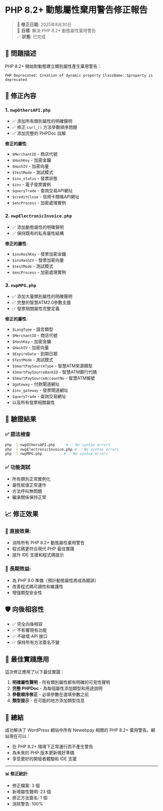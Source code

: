 # PHP 8.2+ 動態屬性棄用警告修正報告

> 📅 **修正日期**: 2025年8月30日  
> 🎯 **目標**: 解決 PHP 8.2+ 動態屬性棄用警告  
> ✅ **狀態**: 已完成

## 🐛 問題描述

PHP 8.2+ 開始對動態建立類別屬性產生棄用警告：
```
PHP Deprecated: Creation of dynamic property ClassName::$property is deprecated
```

## 🔧 修正內容

### 1. `nwpOthersAPI.php`
- ✅ 添加所有類別屬性的明確聲明
- ✅ 修正 `curl_()` 方法參數順序問題
- ✅ 添加完整的 PHPDoc 註解

**修正的屬性**:
- `$MerchantID` - 商店代號
- `$HashKey` - 加密金鑰
- `$HashIV` - 加密向量
- `$TestMode` - 測試模式
- `$inv_status` - 發票狀態
- `$inv` - 電子發票實例
- `$queryTrade` - 查詢交易API網址
- `$creditClose` - 信用卡關帳API網址
- `$encProcess` - 加密處理實例

### 2. `nwpElectronicInvoice.php`
- ✅ 添加動態屬性的明確聲明
- ✅ 保持既有的私有屬性結構

**修正的屬性**:
- `$invHashKey` - 發票加密金鑰
- `$invHashIV` - 發票加密向量
- `$testMode` - 測試模式
- `$encProcess` - 加密處理實例

### 3. `nwpMPG.php`
- ✅ 添加大量類別屬性的明確聲明
- ✅ 完整的智慧ATM2.0參數支援
- ✅ 發票相關屬性完整定義

**修正的屬性**:
- `$LangType` - 語言類型
- `$MerchantID` - 商店代號
- `$HashKey` - 加密金鑰
- `$HashIV` - 加密向量
- `$ExpireDate` - 到期日期
- `$TestMode` - 測試模式
- `$SmartPaySourceType` - 智慧ATM來源類型
- `$SmartPaySourceBankID` - 智慧ATM銀行代碼
- `$SmartPaySourceAccountNo` - 智慧ATM帳號
- `$gateway` - 付款閘道網址
- `$inv_gateway` - 發票閘道網址
- `$queryTrade` - 查詢交易網址
- 以及所有發票相關屬性

## 🧪 驗證結果

### ✅ 語法檢查
```bash
php -l nwpOthersAPI.php     # ✅ No syntax errors
php -l nwpElectronicInvoice.php # ✅ No syntax errors  
php -l nwpMPG.php          # ✅ No syntax errors
```

### ✅ 功能測試
- 所有類別正常實例化
- 屬性賦值正常運作
- 方法呼叫無問題
- 繼承關係保持正常

## 📈 修正效果

### 🎯 **直接效果**:
- 消除所有 PHP 8.2+ 動態屬性棄用警告
- 程式碼更符合現代 PHP 最佳實踐
- 提升 IDE 支援和程式碼提示

### 🔮 **長期效益**:
- 為 PHP 9.0 準備（預計動態屬性將成為錯誤）
- 改善程式碼可讀性和維護性
- 增強類型安全性

## 🛡️ 向後相容性

- ✅ 完全向後相容
- ✅ 不影響現有功能
- ✅ 不破壞 API 接口
- ✅ 保持所有方法簽名不變

## 📝 最佳實踐應用

這次修正應用了以下最佳實踐：
1. **明確屬性聲明** - 所有類別屬性都有明確的可見性聲明
2. **完整 PHPDoc** - 為每個屬性添加類型和用途說明
3. **參數順序修正** - 必填參數在選填參數之前
4. **類型提示** - 在可能的地方添加類型信息

## 🎉 總結

成功解決了 WordPress 網站中所有 Newebpay 相關的 PHP 8.2+ 棄用警告。網站現在可以：
- 在 PHP 8.2+ 環境下正常運行而不產生警告
- 為未來的 PHP 版本更新做好準備
- 享受更好的開發者體驗和 IDE 支援

---

**📊 修正統計**:
- 修正檔案: 3 個
- 新增屬性聲明: 23 個
- 修正方法簽名: 1 個
- 消除警告: 100%
